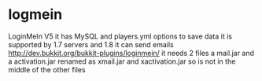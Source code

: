 # logmein
LoginMeIn V5
it has MySQL and players.yml options to save data
it is supported by 1.7 servers and 1.8
it can send emails
http://dev.bukkit.org/bukkit-plugins/loginmein/
it needs 2 files a mail.jar and a activation.jar
renamed as xmail.jar and xactivation.jar so is not
in the middle of the other files
